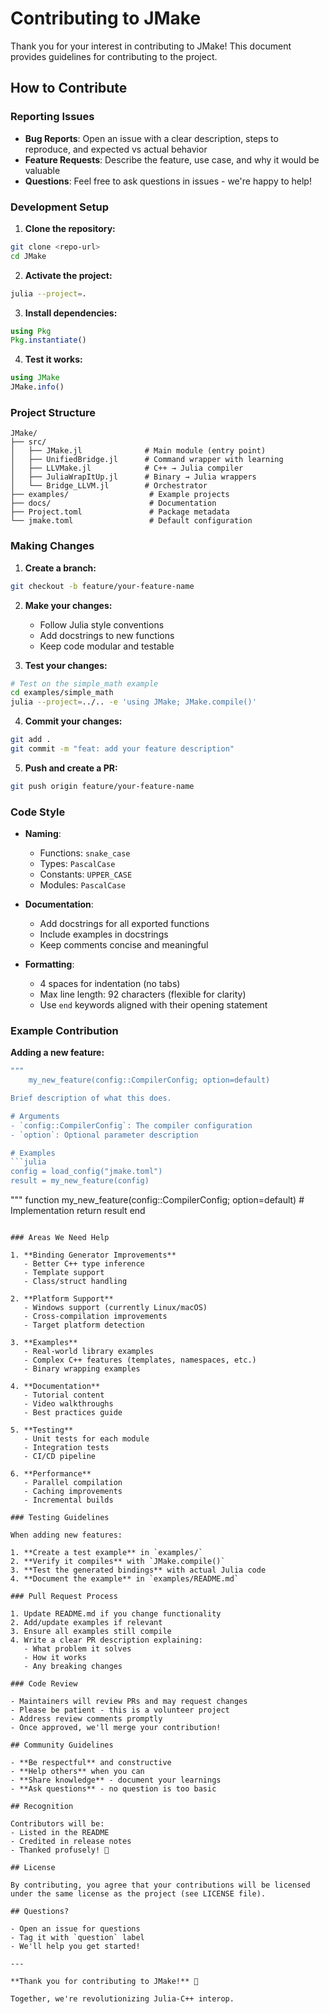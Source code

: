 # Contributing to JMake

Thank you for your interest in contributing to JMake! This document provides guidelines for contributing to the project.

## How to Contribute

### Reporting Issues

- **Bug Reports**: Open an issue with a clear description, steps to reproduce, and expected vs actual behavior
- **Feature Requests**: Describe the feature, use case, and why it would be valuable
- **Questions**: Feel free to ask questions in issues - we're happy to help!

### Development Setup

1. **Clone the repository:**
```bash
git clone <repo-url>
cd JMake
```

2. **Activate the project:**
```bash
julia --project=.
```

3. **Install dependencies:**
```julia
using Pkg
Pkg.instantiate()
```

4. **Test it works:**
```julia
using JMake
JMake.info()
```

### Project Structure

```
JMake/
├── src/
│   ├── JMake.jl              # Main module (entry point)
│   ├── UnifiedBridge.jl      # Command wrapper with learning
│   ├── LLVMake.jl            # C++ → Julia compiler
│   ├── JuliaWrapItUp.jl      # Binary → Julia wrappers
│   └── Bridge_LLVM.jl        # Orchestrator
├── examples/                  # Example projects
├── docs/                      # Documentation
├── Project.toml               # Package metadata
└── jmake.toml                 # Default configuration
```

### Making Changes

1. **Create a branch:**
```bash
git checkout -b feature/your-feature-name
```

2. **Make your changes:**
   - Follow Julia style conventions
   - Add docstrings to new functions
   - Keep code modular and testable

3. **Test your changes:**
```bash
# Test on the simple_math example
cd examples/simple_math
julia --project=../.. -e 'using JMake; JMake.compile()'
```

4. **Commit your changes:**
```bash
git add .
git commit -m "feat: add your feature description"
```

5. **Push and create a PR:**
```bash
git push origin feature/your-feature-name
```

### Code Style

- **Naming**:
  - Functions: `snake_case`
  - Types: `PascalCase`
  - Constants: `UPPER_CASE`
  - Modules: `PascalCase`

- **Documentation**:
  - Add docstrings for all exported functions
  - Include examples in docstrings
  - Keep comments concise and meaningful

- **Formatting**:
  - 4 spaces for indentation (no tabs)
  - Max line length: 92 characters (flexible for clarity)
  - Use `end` keywords aligned with their opening statement

### Example Contribution

**Adding a new feature:**

```julia
"""
    my_new_feature(config::CompilerConfig; option=default)

Brief description of what this does.

# Arguments
- `config::CompilerConfig`: The compiler configuration
- `option`: Optional parameter description

# Examples
```julia
config = load_config("jmake.toml")
result = my_new_feature(config)
```
"""
function my_new_feature(config::CompilerConfig; option=default)
    # Implementation
    return result
end
```

### Areas We Need Help

1. **Binding Generator Improvements**
   - Better C++ type inference
   - Template support
   - Class/struct handling

2. **Platform Support**
   - Windows support (currently Linux/macOS)
   - Cross-compilation improvements
   - Target platform detection

3. **Examples**
   - Real-world library examples
   - Complex C++ features (templates, namespaces, etc.)
   - Binary wrapping examples

4. **Documentation**
   - Tutorial content
   - Video walkthroughs
   - Best practices guide

5. **Testing**
   - Unit tests for each module
   - Integration tests
   - CI/CD pipeline

6. **Performance**
   - Parallel compilation
   - Caching improvements
   - Incremental builds

### Testing Guidelines

When adding new features:

1. **Create a test example** in `examples/`
2. **Verify it compiles** with `JMake.compile()`
3. **Test the generated bindings** with actual Julia code
4. **Document the example** in `examples/README.md`

### Pull Request Process

1. Update README.md if you change functionality
2. Add/update examples if relevant
3. Ensure all examples still compile
4. Write a clear PR description explaining:
   - What problem it solves
   - How it works
   - Any breaking changes

### Code Review

- Maintainers will review PRs and may request changes
- Please be patient - this is a volunteer project
- Address review comments promptly
- Once approved, we'll merge your contribution!

## Community Guidelines

- **Be respectful** and constructive
- **Help others** when you can
- **Share knowledge** - document your learnings
- **Ask questions** - no question is too basic

## Recognition

Contributors will be:
- Listed in the README
- Credited in release notes
- Thanked profusely! 🙏

## License

By contributing, you agree that your contributions will be licensed under the same license as the project (see LICENSE file).

## Questions?

- Open an issue for questions
- Tag it with `question` label
- We'll help you get started!

---

**Thank you for contributing to JMake!** 🚀

Together, we're revolutionizing Julia-C++ interop.
